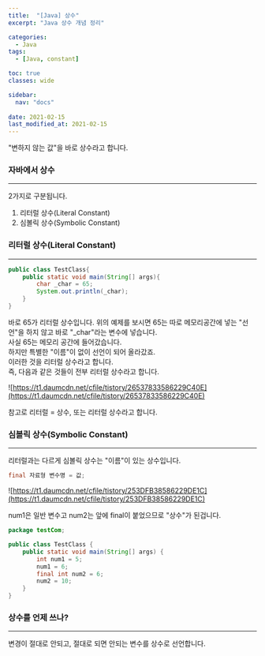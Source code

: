 ```yaml
---
title:  "[Java] 상수"
excerpt: "Java 상수 개념 정리"

categories:
  - Java
tags:
  - [Java, constant]

toc: true
classes: wide

sidebar:
  nav: "docs"
 
date: 2021-02-15
last_modified_at: 2021-02-15
---
```


"변하지 않는 값"을 바로 상수라고 합니다.

### 자바에서 상수
---
2가지로 구분됩니다.

1. 리터럴 상수(Literal Constant)
2. 심볼릭 상수(Symbolic Constant)


### 리터럴 상수(Literal Constant)
---

```java
public class TestClass{
    public static void main(String[] args){
        char _char = 65;
        System.out.println(_char);
    }
}
```

바로 65가 리터럴 상수입니다. 위의 예제를 보시면 65는 따로 메모리공간에 넣는 "선언"을 하지 않고 바로 "_char"라는 변수에 넣습니다.<br>
사실 65는 메모리 공간에 들어갔습니다.<br>
하지만 특별한 "이름"이 없이 선언이 되어 올라갔죠.<br>
이러한 것을 리터럴 상수라고 합니다.<br>
즉, 다음과 같은 것들이 전부 리터럴 상수라고 합니다.<br>

![https://t1.daumcdn.net/cfile/tistory/26537833586229C40E](https://t1.daumcdn.net/cfile/tistory/26537833586229C40E)

참고로 리터럴 = 상수, 또는 리터럴 상수라고 합니다.<br>

### 심볼릭 상수(Symbolic Constant)
---
리터럴과는 다르게 심볼릭 상수는 "이름"이 있는 상수입니다.<br>

```java
final 자료형 변수명 = 값;
```

![https://t1.daumcdn.net/cfile/tistory/253DFB38586229DE1C](https://t1.daumcdn.net/cfile/tistory/253DFB38586229DE1C)<br>

num1은 일반 변수고 num2는 앞에 final이 붙었으므로 "상수"가 된겁니다.<br>

```java
package testCom;

public class TestClass {
	public static void main(String[] args) {
		int num1 = 5;
		num1 = 6;
		final int num2 = 6;
		num2 = 10;
	}
}
```

### 상수를 언제 쓰나?
---
변경이 절대로 안되고, 절대로 되면 안되는 변수를 상수로 선언합니다.